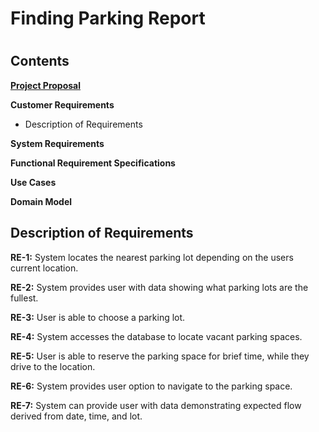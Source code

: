 # Finding Parking Report
#

## Contents ##

**[Project Proposal](https://github.com/CSUS-CSC-131-Fall2017/park/blob/master/Pink%20Unicorns%20-%20Proposal.md)**

**Customer Requirements**

- Description of Requirements

**System Requirements**

**Functional Requirement Specifications**

**Use Cases**

**Domain Model**


## Description of Requirements ##

**RE-1:** System locates the nearest parking lot depending on the users current location.

**RE-2:** System provides user with data showing what parking lots are the fullest.

**RE-3:** User is able to choose a parking lot.

**RE-4:** System accesses the database to  locate vacant parking spaces.

**RE-5:** User is able to reserve the parking space for brief time, while they drive to the location.

**RE-6:** System provides user option to navigate to the parking space.

**RE-7:** System can provide user with data demonstrating expected flow derived from date, time, and lot.